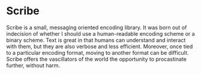 # Scribe

Scribe is a small, messaging oriented encoding library.  It was born out of 
indecision of whether I should use a human-readable encoding scheme or
a binary scheme.   Text is great in that humans can understand and interact
with them, but they are also verbose and less efficient.  Moreover, once tied 
to a particular encoding format, moving to another format can be difficult.  
Scribe offers the vascillators of the world the opportunity to procastinate
further, without harm.


